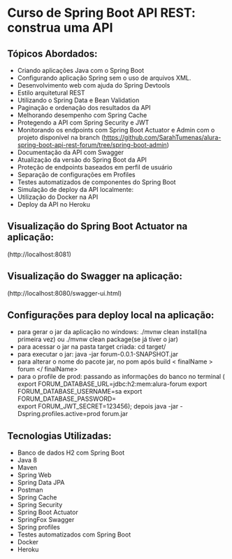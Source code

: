# Curso de Spring Boot API REST: construa uma API 

## Tópicos Abordados:
- Criando aplicações Java com o Spring Boot
- Configurando aplicação Spring sem o uso de arquivos XML.
- Desenvolvimento web com ajuda do Spring Devtools
- Estilo arquitetural REST
- Utilizando o Spring Data e Bean Validation
- Paginação e ordenação dos resultados da API
- Melhorando desempenho com Spring Cache
- Protegendo a API com Spring Security e JWT
- Monitorando os endpoints com Spring Boot Actuator e Admin com o projeto disponível na branch (https://github.com/SarahTumenas/alura-spring-boot-api-rest-forum/tree/spring-boot-admin)
- Documentação da API com Swagger
- Atualização da versão do Spring Boot da API
- Proteção de endpoints baseados em perfil de usuário
- Separação de configurações em Profiles
- Testes automatizados de componentes do Spring Boot
- Simulação de deploy da API localmente:
- Utilização do Docker na API
- Deploy da API no Heroku
## Visualização do Spring Boot Actuator na aplicação:
(http://localhost:8081)
## Visualização do Swagger na aplicação:
(http://localhost:8080/swagger-ui.html)
## Configurações para deploy local na aplicação:
- para gerar o jar da aplicação no windows: ./mvnw clean install(na primeira vez) ou ./mvnw clean package(se já tiver o jar)
- para acessar o jar na pasta target criada:  cd target/
- para executar o jar:  java -jar forum-0.0.1-SNAPSHOT.jar
- para alterar o nome do pacote  jar, no pom após build < finalName > forum </ finalName>
- para o profile de prod: passando as informações do banco no terminal (
    export FORUM_DATABASE_URL=jdbc:h2:mem:alura-forum
    export FORUM_DATABASE_USERNAME=sa
    export FORUM_DATABASE_PASSWORD=  
    export FORUM_JWT_SECRET=123456); depois java -jar -Dspring.profiles.active=prod forum.jar

## Tecnologias Utilizadas:
- Banco de dados H2 com Spring Boot
- Java 8
- Maven
- Spring Web
- Spring Data JPA
- Postman
- Spring Cache
- Spring Security
- Spring Boot Actuator
- SpringFox Swagger
- Spring profiles
- Testes automatizados com Spring Boot
- Docker
- Heroku
